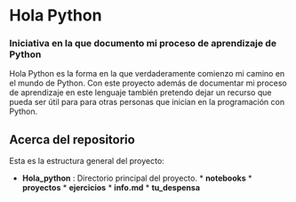 # Hola Python

### Iniciativa en la que documento mi proceso de aprendizaje de Python 

Hola Python es la forma en la que verdaderamente comienzo mi camino en el mundo de Python. Con este proyecto además de documentar mi proceso de aprendizaje en este lenguaje también pretendo dejar un recurso que pueda ser útil para para otras personas que inician en la programación con Python.  

## Acerca del repositorio 

Esta es la estructura general del proyecto:

* **Hola_python** : Directorio principal del proyecto.
        * **notebooks**
        * **proyectos**
        * **ejercicios**
                   * **info.md**
                   * **tu_despensa**